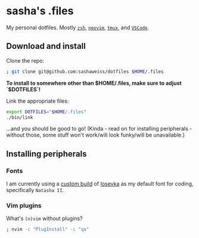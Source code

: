 # sasha's .files

My personal dotfiles. Mostly [`zsh`](https://www.zsh.org),
[`neovim`](https://neovim.io), [`tmux`](https://github.com/tmux/tmux),
and [`VSCode`](https://github.com/microsoft/vscode).

## Download and install

Clone the repo:

```sh
; git clone git@github.com:sashaweiss/dotfiles $HOME/.files
```

**To install to somewhere other than $HOME/.files, make sure to adjust `$DOTFILES`!**

Link the appropriate files:

```sh
export DOTFILES="$HOME/.files"
./bin/link
```

...and you should be good to go! (Kinda - read on for installing peripherals - without those,
some stuff won't work/will look funky/will be unavailable.)

## Installing peripherals

### Fonts

I am currently using a [custom build](https://github.com/natasha-codes/fonts) of
[Iosevka](https://github.com/be5invis/Iosevka) as my default font for coding,
specifically `Natasha II`.

### Vim plugins

What's `(n)vim` without plugins?

```sh
; nvim -c "PlugInstall" -c "qa"
```
